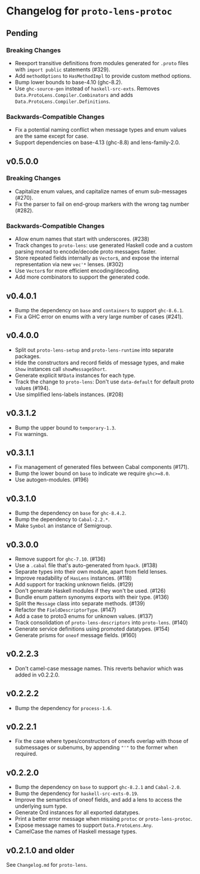 # Changelog for `proto-lens-protoc`

## Pending

### Breaking Changes
- Reexport transitive definitions from modules generated for `.proto` files
  with `import public` statements (#329).
- Add `methodOptions` to `HasMethodImpl` to provide custom method options.
- Bump lower bounds to base-4.10 (ghc-8.2).
- Use `ghc-source-gen` instead of `haskell-src-exts`.  Removes
  `Data.ProtoLens.Compiler.Combinators` and adds
  `Data.ProtoLens.Compiler.Definitions`.

### Backwards-Compatible Changes
- Fix a potential naming conflict when message types and enum values
  are the same except for case.
- Support dependencies on base-4.13 (ghc-8.8) and lens-family-2.0.

## v0.5.0.0

### Breaking Changes
- Capitalize enum values, and capitalize names of enum sub-messages (#270).
- Fix the parser to fail on end-group markers with the wrong tag number (#282).

### Backwards-Compatible Changes
- Allow enum names that start with underscores. (#238)
- Track changes to `proto-lens`: use generated Haskell code and a custom
  parsing monad to encode/decode proto messages faster.
- Store repeated fields internally as `Vector`s, and expose the internal
  representation via new `vec'*` lenses. (#302)
- Use `Vector`s for more efficient encoding/decoding.
- Add more combinators to support the generated code.

## v0.4.0.1
- Bump the dependency on `base` and `containers` to support `ghc-8.6.1`.
- Fix a GHC error on enums with a very large number of cases (#241).

## v0.4.0.0
- Split out `proto-lens-setup` and `proto-lens-runtime` into separate
  packages.
- Hide the constructors and record fields of message types, and make `Show`
  instances call `showMessageShort`.
- Generate explicit `NFData` instances for each type.
- Track the change to `proto-lens`: Don't use `data-default` for
  default proto values (#194).
- Use simplified lens-labels instances. (#208)

## v0.3.1.2
- Bump the upper bound to `temporary-1.3`.
- Fix warnings.

## v0.3.1.1
- Fix management of generated files between Cabal components (#171).
- Bump the lower bound on `base` to indicate we require `ghc>=8.0`.
- Use autogen-modules. (#196)

## v0.3.1.0
- Bump the dependency on `base` for `ghc-8.4.2`.
- Bump the dependency to `Cabal-2.2.*`.
- Make `Symbol` an instance of Semigroup.

## v0.3.0.0
- Remove support for `ghc-7.10`. (#136)
- Use a `.cabal` file that's auto-generated from `hpack`. (#138)
- Separate types into their own module, apart from field lenses.
- Improve readability of `HasLens` instances. (#118)
- Add support for tracking unknown fields. (#129)
- Don't generate Haskell modules if they won't be used. (#126)
- Bundle enum pattern synonyms exports with their type. (#136)
- Split the `Message` class into separate methods. (#139)
- Refactor the `FieldDescriptorType`. (#147)
- Add a case to proto3 enums for unknown values. (#137)
- Track consolidation of `proto-lens-descriptors` into `proto-lens`. (#140)
- Generate service definitions using promoted datatypes. (#154)
- Generate prisms for `oneof` message fields. (#160)

## v0.2.2.3
- Don't camel-case message names.  This reverts behavior which was added
  in v0.2.2.0.

## v0.2.2.2
- Bump the dependency for `process-1.6`.

## v0.2.2.1
- Fix the case where types/constructors of oneofs overlap with those of
  submessages or subenums, by appending `"'"` to the former when required.

## v0.2.2.0
- Bump the dependency on `base` to support `ghc-8.2.1` and `Cabal-2.0`.
- Bump the dependency for `haskell-src-exts-0.19`.
- Improve the semantics of oneof fields, and add a lens to access the
  underlying sum type.
- Generate Ord instances for all exported datatypes.
- Print a better error message when missing `protoc` or `proto-lens-protoc`.
- Expose message names to support `Data.ProtoLens.Any`.
- CamelCase the names of Haskell message types.

## v0.2.1.0 and older
See `Changelog.md` for `proto-lens`.
